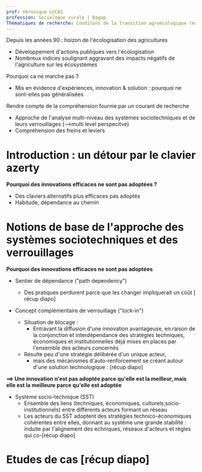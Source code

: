 ```yaml
---
prof: Véronique LUCAS
profession: Sociologue rurale | Bagap
Thématiques de recherche: Conditons de la transition agroécologique (exploitations / agriculteurs) | Modes de collaboration et d'organisation collective levant les freins à la TAE
---
```

Depuis les années 90 : hoizon de l'écologisation des agricultures 
- Développement d'actions publiques vers l'écologisation
- Nombreux indices soulignant aggravant des impacts négatifs de l'agriculture sur les écosystèmes

Pourquoi ca ne marche pas ?
- Mis en évidence d'expériences, innovation & solution : pourquoi ne sont-elles pas généralisées

Rendre compte de la compréhension fournie par un courant de recherche
- Approche de l'analyse multi-niveau des systèmes sociotechniques et de leurs verrouillages (-->multi level perspecitve)
- Compréhension des freins et leviers


# Introduction : un détour par le clavier azerty

**Pourquoi des innovations efficaces ne sont pas adoptées ?**
- Des claviers alternatifs plus efficaces pas adoptés
- Habitude, dépendance au chemin


# Notions de base de l'approche des systèmes sociotechniques et des verrouillages

**Pourquoi des innovations efficaces ne sont pas adoptées**

- Sentier de dépendance ("path dependency")
	- Des pratiques perdurent parce que les changer impliquerait un coût [ récup diapo]


- Concept complémentaire de verrouillage ("lock-in")
	- Situation de blocage :
		- Entravant la diffusion d'une innovation avantageuse, en raison de la conjonction et interdépendance des stratégies techniques, économiques et institutionnelles déjà mises en places par l'ensemble des acteurs concernés
	- Résulte peu d'une stratégie délibérée d'un unique acteur,
		- mais des mécanismes d'auto-renforcement se créant autour d'une solution technologique : [récup diapo]

**==> Une innovation n'est pas adoptée parce qu'elle est la meilleur, mais elle est la meilleure parce qu'elle est adoptée**

- Système socio-technique (SST)
	- Ensemble des liens (techniques, économiques, culturels,socio-institutionnels) entre différents acteurs formant un réseau
	- Les acteurs du SST adoptent des stratégies technico-économiques cohérentes entre elles, donnant au système une grande stabilité : induite par l'alignement des echniques, réseaux d'acteurs et règles qui co-[récup diapo]

# Etudes de cas [récup diapo]

